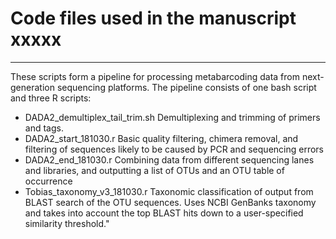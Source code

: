 # Code files used in the manuscript  **xxxxx**      
___

These scripts form a pipeline for processing metabarcoding data from next-generation sequencing platforms. The pipeline consists of one bash script and three R scripts:  

 *  DADA2_demultiplex_tail_trim.sh  Demultiplexing and trimming of primers and tags.
 *  DADA2_start_181030.r   Basic quality filtering, chimera removal, and filtering of sequences likely to be caused by PCR and sequencing errors
 *  DADA2_end_181030.r   Combining data from different sequencing lanes and libraries, and outputting a list of OTUs and an OTU table of occurrence
 *  Tobias_taxonomy_v3_181030.r   Taxonomic classification of output from BLAST search of the OTU sequences. Uses NCBI GenBanks taxonomy and takes into account the top BLAST hits   down to a user-specified similarity threshold."
